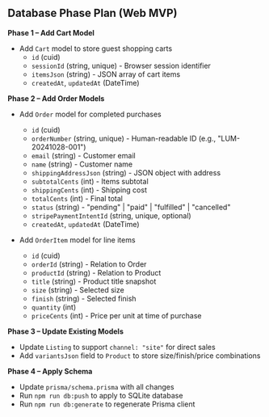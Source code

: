 ## Database Phase Plan (Web MVP)

**Phase 1 – Add Cart Model**
- Add `Cart` model to store guest shopping carts
  - `id` (cuid)
  - `sessionId` (string, unique) - Browser session identifier
  - `itemsJson` (string) - JSON array of cart items
  - `createdAt`, `updatedAt` (DateTime)

**Phase 2 – Add Order Models**
- Add `Order` model for completed purchases
  - `id` (cuid)
  - `orderNumber` (string, unique) - Human-readable ID (e.g., "LUM-20241028-001")
  - `email` (string) - Customer email
  - `name` (string) - Customer name
  - `shippingAddressJson` (string) - JSON object with address
  - `subtotalCents` (int) - Items subtotal
  - `shippingCents` (int) - Shipping cost
  - `totalCents` (int) - Final total
  - `status` (string) - "pending" | "paid" | "fulfilled" | "cancelled"
  - `stripePaymentIntentId` (string, unique, optional)
  - `createdAt`, `updatedAt` (DateTime)

- Add `OrderItem` model for line items
  - `id` (cuid)
  - `orderId` (string) - Relation to Order
  - `productId` (string) - Relation to Product
  - `title` (string) - Product title snapshot
  - `size` (string) - Selected size
  - `finish` (string) - Selected finish
  - `quantity` (int)
  - `priceCents` (int) - Price per unit at time of purchase

**Phase 3 – Update Existing Models**
- Update `Listing` to support `channel: "site"` for direct sales
- Add `variantsJson` field to `Product` to store size/finish/price combinations

**Phase 4 – Apply Schema**
- Update `prisma/schema.prisma` with all changes
- Run `npm run db:push` to apply to SQLite database
- Run `npm run db:generate` to regenerate Prisma client
